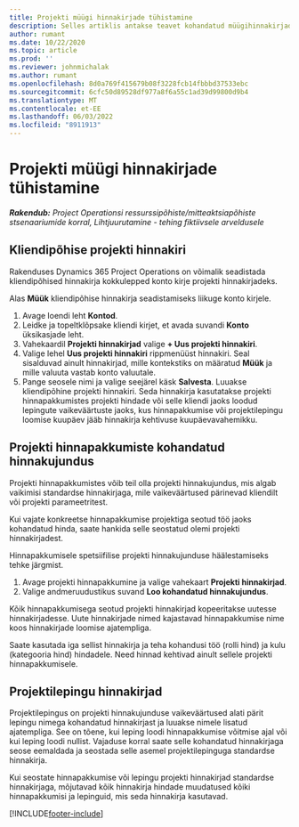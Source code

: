 ```yaml
---
title: Projekti müügi hinnakirjade tühistamine
description: Selles artiklis antakse teavet kohandatud müügihinnakirjade loomise kohta.
author: rumant
ms.date: 10/22/2020
ms.topic: article
ms.prod: ''
ms.reviewer: johnmichalak
ms.author: rumant
ms.openlocfilehash: 8d0a769f415679b08f3228fcb14fbbbd37533ebc
ms.sourcegitcommit: 6cfc50d89528df977a8f6a55c1ad39d99800d9b4
ms.translationtype: MT
ms.contentlocale: et-EE
ms.lasthandoff: 06/03/2022
ms.locfileid: "8911913"
---
```

# <a name="override-project-sales-price-lists"></a>Projekti müügi hinnakirjade tühistamine

_**Rakendub:** Project Operationsi ressurssipõhiste/mitteaktsiapõhiste stsenaariumide korral,  Lihtjuurutamine - tehing fiktiivsele arveldusele_

## <a name="customer-specific-project-price-lists"></a>Kliendipõhise projekti hinnakiri

Rakenduses Dynamics 365 Project Operations on võimalik seadistada kliendipõhised hinnakirja kokkulepped konto kirje projekti hinnakirjadeks.

Alas **Müük** kliendipõhise hinnakirja seadistamiseks liikuge konto kirjele.

1. Avage loendi leht **Kontod**.
2. Leidke ja topeltklõpsake kliendi kirjet, et avada suvandi **Konto** üksikasjade leht.
3. Vahekaardil **Projekti hinnakirjad** valige **+ Uus projekti hinnakiri**.
4. Valige lehel **Uus projekti hinnakiri** rippmenüüst hinnakiri. Seal sisalduvad ainult hinnakirjad, mille kontekstiks on määratud **Müük** ja mille valuuta vastab konto valuutale.
5. Pange seosele nimi ja valige seejärel käsk **Salvesta**. Luuakse kliendipõhine projekti hinnakiri. Seda hinnakirja kasutatakse projekti hinnapakkumistes projekti hindade või selle kliendi jaoks loodud lepingute vaikeväärtuste jaoks, kus hinnapakkumise või projektilepingu loomise kuupäev jääb hinnakirja kehtivuse kuupäevavahemikku.

## <a name="custom-pricing-on-project-quotes"></a>Projekti hinnapakkumiste kohandatud hinnakujundus

Projekti hinnapakkumistes võib teil olla projekti hinnakujundus, mis algab vaikimisi standardse hinnakirjaga, mile vaikeväärtused pärinevad kliendilt või projekti parameetritest.

Kui vajate konkreetse hinnapakkumise projektiga seotud töö jaoks kohandatud hinda, saate hankida selle seostatud olemi projekti hinnakirjadest.

Hinnapakkumisele spetsiifilise projekti hinnakujunduse häälestamiseks tehke järgmist.

1. Avage projekti hinnapakkumine ja valige vahekaart **Projekti hinnakirjad**.
2. Valige andmeruudustikus suvand **Loo kohandatud hinnakujundus**.

Kõik hinnapakkumisega seotud projekti hinnakirjad kopeeritakse uutesse hinnakirjadesse. Uute hinnakirjade nimed kajastavad hinnapakkumise nime koos hinnakirjade loomise ajatempliga.

Saate kasutada iga sellist hinnakirja ja teha kohandusi töö (rolli hind) ja kulu (kategooria hind) hindadele. Need hinnad kehtivad ainult sellele projekti hinnapakkumisele.

## <a name="price-lists-on-a-project-contract"></a>Projektilepingu hinnakirjad

Projektilepingus on projekti hinnakujunduse vaikeväärtused alati pärit lepingu nimega kohandatud hinnakirjast ja luuakse nimele lisatud ajatempliga. See on tõene, kui leping loodi hinnapakkumise võitmise ajal või kui leping loodi nullist. Vajaduse korral saate selle kohandatud hinnakirjaga seose eemaldada ja seostada selle asemel projektilepinguga standardse hinnakirja.

Kui seostate hinnapakkumise või lepingu projekti hinnakirjad standardse hinnakirjaga, mõjutavad kõik hinnakirja hindade muudatused kõiki hinnapakkumisi ja lepinguid, mis seda hinnakirja kasutavad.


[!INCLUDE[footer-include](../includes/footer-banner.md)]